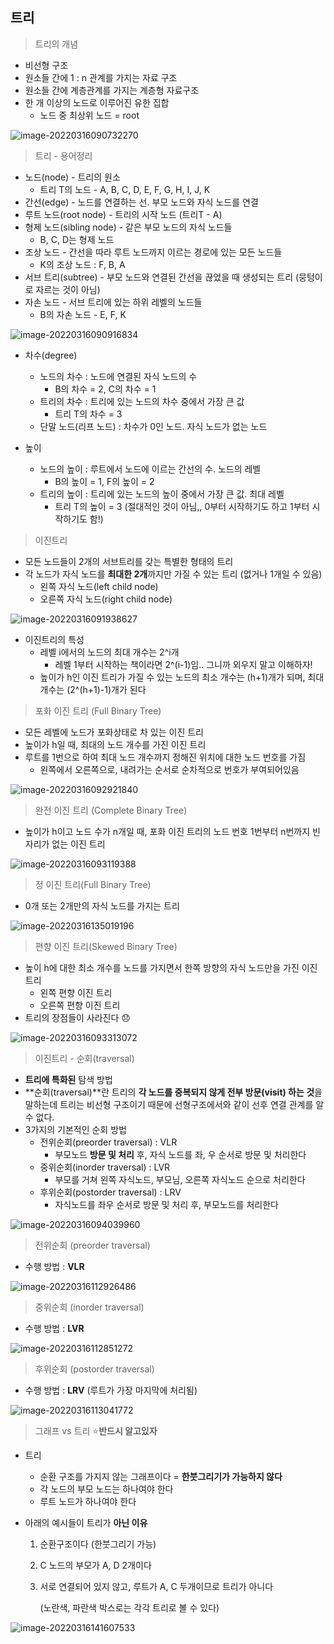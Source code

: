 ## 트리

> 트리의 개념

* 비선형 구조
* 원소들 간에 1 : n 관계를 가지는 자료 구조
* 원소들 간에 계층관계를 가지는 계층형 자료구조
* 한 개 이상의 노드로 이루어진 유한 집합
  * 노드 중 최상위 노드 = root 

![image-20220316090732270](sw_day10.assets/image-20220316090732270.png)

> 트리 - 용어정리

* 노드(node) - 트리의 원소
  * 트리 T의 노드 - A, B, C, D, E, F, G, H, I, J, K
* 간선(edge) - 노드를 연결하는 선. 부모 노드와 자식 노드를 연결
* 루트 노드(root node) - 트리의 시작 노드 (트리T - A)
* 형제 노드(sibling node) - 같은 부모 노드의 자식 노드들
  * B, C, D는 형제 노드
* 조상 노드 - 간선을 따라 루트 노드까지 이르는 경로에 있는 모든 노드들
  * K의 조상 노드 : F, B, A
* 서브 트리(subtree) - 부모 노드와 연결된 간선을 끊었을 때 생성되는 트리 (뭉텅이로 자르는 것이 아님)
* 자손 노드 - 서브 트리에 있는 하위 레벨의 노드들
  * B의 자손 노드 - E, F, K

![image-20220316090916834](sw_day10.assets/image-20220316090916834.png)

* 차수(degree)
  * 노드의 차수 : 노드에 연결된 자식 노드의 수
    * B의 차수 = 2, C의 차수 = 1
  * 트리의 차수 : 트리에 있는 노드의 차수 중에서 가장 큰 값
    * 트리 T의 차수 = 3
  * 단말 노드(리프 노드) : 차수가 0인 노드. 자식 노드가 없는 노드

* 높이
  * 노드의 높이 : 루트에서 노드에 이르는 간선의 수. 노드의 레벨
    * B의 높이 = 1, F의 높이 = 2
  * 트리의 높이 : 트리에 있는 노드의 높이 중에서 가장 큰 값. 최대 레벨
    * 트리 T의 높이 = 3 (절대적인 것이 아님,, 0부터 시작하기도 하고 1부터 시작하기도 함!)

> 이진트리

* 모든 노드들이 2개의 서브트리를 갖는 특별한 형태의 트리
* 각 노드가 자식 노드를 **최대한 2개**까지만 가질 수 있는 트리 (없거나 1개일 수 있음)
  * 왼쪽 자식 노드(left child node)
  * 오른쪽 자식 노드(right child node)

![image-20220316091938627](sw_day10.assets/image-20220316091938627.png)

* 이진트리의 특성
  * 레벨 i에서의 노드의 최대 개수는 2^i개
    * 레벨 1부터 시작하는 책이라면 2^(i-1)임.. 그니까 외우지 말고 이해하자!
  * 높이가 h인 이진 트리가 가질 수 있는 노드의 최소 개수는 (h+1)개가 되며, 최대 개수는 (2^(h+1)-1)개가 된다

> 포화 이진 트리 (Full Binary Tree)

* 모든 레벨에 노드가 포화상태로 차 있는 이진 트리
* 높이가 h일 때, 최대의 노드 개수를 가진 이진 트리
* 루트를 1번으로 하여 최대 노드 개수까지 정해진 위치에 대한 노드 번호를 가짐
  * 왼쪽에서 오른쪽으로, 내려가는 순서로 순차적으로 번호가 부여되어있음

![image-20220316092921840](sw_day10.assets/image-20220316092921840.png)

> 완전 이진 트리 (Complete Binary Tree)

* 높이가 h이고 노드 수가 n개일 때, 포화 이진 트리의 노드 번호 1번부터 n번까지 빈 자리가 없는 이진 트리

![image-20220316093119388](sw_day10.assets/image-20220316093119388.png)

> 정 이진 트리(Full Binary Tree)

* 0개 또는 2개만의 자식 노드를 가지는 트리

![image-20220316135019196](sw_day10.assets/image-20220316135019196.png)



> 편향 이진 트리(Skewed Binary Tree)

* 높이 h에 대한 최소 개수를 노드를 가지면서 한쪽 방향의 자식 노드만을 가진 이진 트리
  * 왼쪽 편향 이진 트리
  * 오른쪽 편향 이진 트리
* 트리의 장점들이 사라진다 :disappointed:

![image-20220316093313072](sw_day10.assets/image-20220316093313072.png)

> 이진트리 - 순회(traversal)

* **트리에 특화된** 탐색 방법
* **순회(traversal)**란 트리의 **각 노드를 중복되지 않게 전부 방문(visit) 하는 것**을 말하는데 트리는 비선형 구조이기 때문에 선형구조에서와 같이 선후 연결 관계를 알 수 없다.
* 3가지의 기본적인 순회 방법
  * 전위순회(preorder traversal) : VLR
    * 부모노드 **방문 및 처리** 후, 자식 노드를 좌, 우 순서로 방문 및 처리한다
  * 중위순회(inorder traversal) : LVR
    * 부모를 거쳐 왼쪽 자식노드, 부모님, 오른쪽 자식노드 순으로 처리한다
  * 후위순회(postorder traversal) : LRV
    * 자식노드를 좌우 순서로 방문 및 처리 후, 부모노드를 처리한다

![image-20220316094039960](sw_day10.assets/image-20220316094039960.png)

> 전위순회 (preorder traversal)

* 수행 방법 : **VLR** 

![image-20220316112926486](sw_day10.assets/image-20220316112926486.png)

> 중위순회 (inorder traversal)

* 수행 방법 : **LVR**

![image-20220316112851272](sw_day10.assets/image-20220316112851272.png)

> 후위순회 (postorder traversal)

* 수행 방법 : **LRV** (루트가 가장 마지막에 처리됨)

![image-20220316113041772](sw_day10.assets/image-20220316113041772.png)



> 그래프 vs 트리 :star:**반드시 알고있자**

* 트리
  * 순환 구조를 가지지 않는 그래프이다 = **한붓그리기가 가능하지 않다**
  * 각 노드의 부모 노드는 하나여야 한다
  * 루트 노드가 하나여야 한다

* 아래의 예시들이 트리가 **아닌 이유**

  1. 순환구조이다 (한붓그리기 가능)

  2. C 노드의 부모가 A, D 2개이다

  3. 서로 연결되어 있지 않고, 루트가 A, C 두개이므로 트리가 아니다

     (노란색, 파란색 박스로는 각각 트리로 볼 수 있다)

![image-20220316141607533](sw_day10.assets/image-20220316141607533.png)

